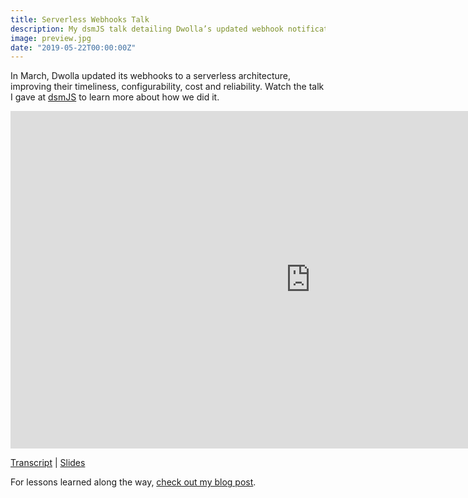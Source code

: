 ```yaml
---
title: Serverless Webhooks Talk
description: My dsmJS talk detailing Dwolla’s updated webhook notifications architecture.
image: preview.jpg
date: "2019-05-22T00:00:00Z"
---
```


In March, Dwolla updated its webhooks to a serverless architecture, improving their timeliness, configurability, cost and reliability. Watch the talk I gave at [dsmJS](https://twitter.com/desmoinesjs) to learn more about how we did it.

<iframe src="https://www.youtube.com/embed/YOMqmb2JLwM" width="960" height="540" title="Serverless Webhooks dsmJS Talk" allowfullscreen="allowfullscreen" frameborder="0"></iframe>

[Transcript](https://www.dwolla.com/resources/serverless-webhooks-presentation/) | [Slides](https://gitpitch.com/dwolla/webhook-handler#/)

For lessons learned along the way, [check out my blog post](../lessons-learned-from-sending-millions-of-serverless-webhooks).
